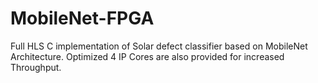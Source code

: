 # MobileNet-FPGA
Full HLS C implementation of Solar defect classifier based on MobileNet Architecture. Optimized 4 IP Cores are also provided for increased Throughput.
